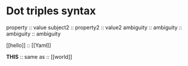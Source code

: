# Dot triples syntax

property :: value
subject2 :: property2 :: value2
ambiguity :: ambiguity :: ambiguity :: ambiguity

[[hello]] :: [[Yaml]]

__THIS__ :: same as :: [[world]]
